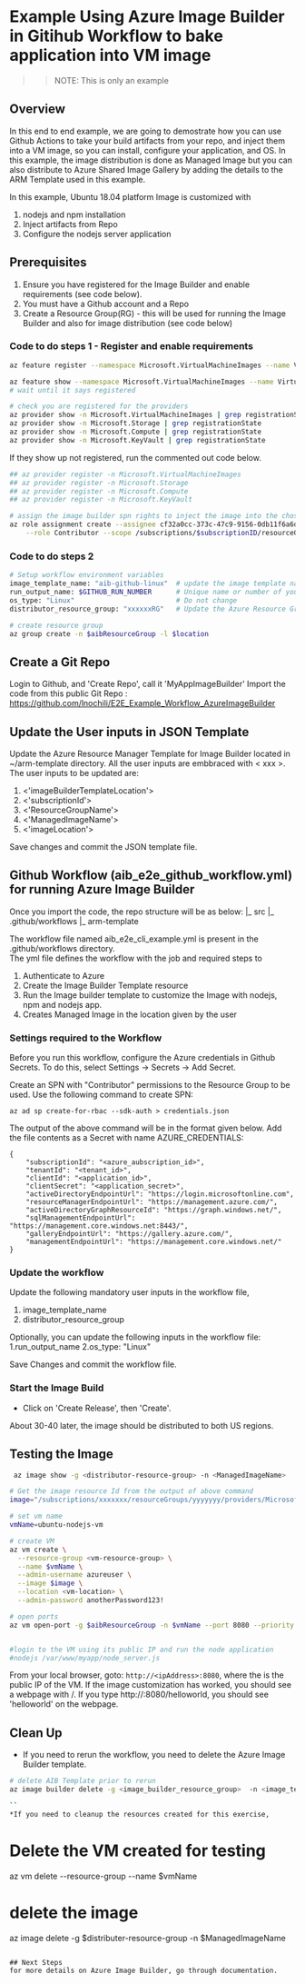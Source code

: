 # Example Using Azure Image Builder in Gitihub Workflow to bake application into VM image   

>>NOTE: This is only an example 

## Overview

In this end to end example, we are going to demostrate how you can use Github Actions to take your build artifacts from your repo, and inject them into a VM image, so you can install, configure your application, and OS.  In this example, the image distribution is done as Managed Image but you can also distribute to Azure Shared Image Gallery by adding the details to the ARM Template used in this example.

In this example, Ubuntu 18.04 platform Image is customized with 
   1. nodejs and npm installation
   2. Inject artifacts from Repo
   3. Configure the nodejs server application

## Prerequisites
1. Ensure you have registered for the Image Builder and enable requirements (see code below).
2. You must have a Github account and a Repo
3. Create a Resource Group(RG) - this will be used for running the Image Builder and also for image distribution (see code below)

### Code to do steps 1 - Register and enable requirements
```bash
az feature register --namespace Microsoft.VirtualMachineImages --name VirtualMachineTemplatePreview

az feature show --namespace Microsoft.VirtualMachineImages --name VirtualMachineTemplatePreview | grep state
# wait until it says registered

# check you are registered for the providers
az provider show -n Microsoft.VirtualMachineImages | grep registrationState
az provider show -n Microsoft.Storage | grep registrationState
az provider show -n Microsoft.Compute | grep registrationState
az provider show -n Microsoft.KeyVault | grep registrationState
```

If they show up not registered, run the commented out code below.
```bash
## az provider register -n Microsoft.VirtualMachineImages
## az provider register -n Microsoft.Storage
## az provider register -n Microsoft.Compute
## az provider register -n Microsoft.KeyVault

# assign the image builder spn rights to inject the image into the chosen resource group
az role assignment create --assignee cf32a0cc-373c-47c9-9156-0db11f6a6dfc \
    --role Contributor --scope /subscriptions/$subscriptionID/resourceGroups/$aibResourceGroup
```

### Code to do steps 2
```bash
# Setup workflow environment variables
image_template_name: "aib-github-linux"  # update the image template name of your choice
run_output_name: $GITHUB_RUN_NUMBER      # Unique name or number of your choice
os_type: "Linux"                         # Do not change 
distributor_resource_group: "xxxxxxRG"   # Update the Azure Resource Group Name

# create resource group
az group create -n $aibResourceGroup -l $location
```
## Create a Git Repo
Login to Github, and 'Create Repo', call it 'MyAppImageBuilder'
Import the code from this public Git Repo : https://github.com/lnochili/E2E_Example_Workflow_AzureImageBuilder

## Update the User inputs in JSON Template
Update the Azure Resource Manager Template for Image Builder located in ~/arm-template directory.  All the user inputs are embbraced with < xxx >. The user inputs to be updated are: 
1. <'imageBuilderTemplateLocation'>
2. <'subscriptionId'>
3. <'ResourceGroupName'>
4. <'ManagedImageName'>
5. <'imageLocation'>

Save changes and commit the JSON template file.

## Github Workflow (aib_e2e_github_workflow.yml) for running Azure Image Builder
Once you import the code, the repo structure will be as  below:
|_ src
|_ .github/workflows
|_ arm-template

The workflow file named aib_e2e_cli_example.yml is present in the .github/workflows directory.  
The yml file defines the workflow with the job and required steps to
1. Authenticate to Azure
2. Create the Image Builder Template resource 
3. Run the Image builder template to customize the Image  with nodejs, npm and nodejs app.
3. Creates Managed Image in the location given by the user

### Settings required to the Workflow
Before you run this workflow, configure the Azure credentials in Github Secrets.
To do this, select  Settings -> Secrets -> Add Secret.

Create an SPN with "Contributor" permissions to the Resource Group to be used.  Use the following command to create SPN: 
```
az ad sp create-for-rbac --sdk-auth > credentials.json
```
The output of the above command will be in the format given below. Add the file contents as a Secret with name AZURE_CREDENTIALS:
```
{
    "subscriptionId": "<azure_aubscription_id>",
    "tenantId": "<tenant_id>",
    "clientId": "<application_id>",
    "clientSecret": "<application_secret>",
    "activeDirectoryEndpointUrl": "https://login.microsoftonline.com",
    "resourceManagerEndpointUrl": "https://management.azure.com/",
    "activeDirectoryGraphResourceId": "https://graph.windows.net/",
    "sqlManagementEndpointUrl": "https://management.core.windows.net:8443/",
    "galleryEndpointUrl": "https://gallery.azure.com/",
    "managementEndpointUrl": "https://management.core.windows.net/"
}
```
### Update the workflow

Update the following mandatory user inputs in the workflow file, 
1. image_template_name
2. distributor_resource_group

Optionally, you can update the following inputs in the workflow file:
1.run_output_name 
2.os_type: "Linux"

Save Changes and commit the workflow file.

### Start the Image Build
* Click on 'Create Release', then 'Create'.

About 30-40 later, the image should be distributed to both US regions.

## Testing the Image

```bash
 az image show -g <distributor-resource-group> -n <ManagedImageName>

# Get the image resource Id from the output of above command 
image="/subscriptions/xxxxxxx/resourceGroups/yyyyyyy/providers/Microsoft.Compute/images/zzzzzzz"

# set vm name
vmName=ubuntu-nodejs-vm

# create VM
az vm create \
  --resource-group <vm-resource-group> \
  --name $vmName \
  --admin-username azureuser \
  --image $image \
  --location <vm-location> \
  --admin-password anotherPassword123!

# open ports
az vm open-port -g $aibResourceGroup -n $vmName --port 8080 --priority 100


#login to the VM using its public IP and run the node application
#nodejs /var/www/myapp/node_server.js

```

From your local browser, goto: `http://<ipAddress>:8080`, where the <ipAddress> is the public IP of the VM. 
If the image customization has worked, you should see a webpage with /.  If you type  http://<ipAddress>:8080/helloworld, you should see 'helloworld' on the webpage.

## Clean Up

* If you need to rerun the workflow, you need to delete the Azure Image Builder template.

```bash
# delete AIB Template prior to rerun
az image builder delete -g <image_builder_resource_group>  -n <image_template_name>

``
*If you need to cleanup the resources created for this exercise, 
```
# Delete the VM created for testing
az vm delete --resource-group <vm-resource-group> --name $vmName 
# delete the image 
az image delete -g $distributer-resource-group -n $ManagedImageName

```

## Next Steps
for more details on Azure Image Builder, go through documentation.
